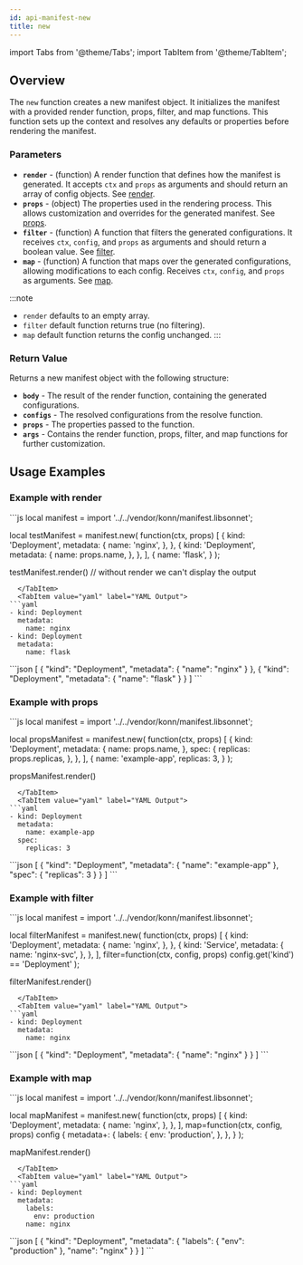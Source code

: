 ```yaml
---
id: api-manifest-new
title: new
---
```


import Tabs from '@theme/Tabs';
import TabItem from '@theme/TabItem';

## Overview
The `new` function creates a new manifest object. It initializes the manifest with a provided render function, props, filter, and map functions. This function sets up the context and resolves any defaults or properties before rendering the manifest.

### Parameters
- **`render`** - (function) A render function that defines how the manifest is generated. It accepts `ctx` and `props` as arguments and should return an array of config objects. See [render](#example-with-render).
- **`props`** - (object) The properties used in the rendering process. This allows customization and overrides for the generated manifest. See [props](#example-with-props).
- **`filter`** - (function) A function that filters the generated configurations. It receives `ctx`, `config`, and `props` as arguments and should return a boolean value. See [filter](#example-with-filter).
- **`map`** - (function) A function that maps over the generated configurations, allowing modifications to each config. Receives `ctx`, `config`, and `props` as arguments. See [map](#example-with-map).

:::note
- `render` defaults to an empty array.
- `filter` default function returns true (no filtering).
- `map` default function returns the config unchanged.
:::

### Return Value
Returns a new manifest object with the following structure:

- **`body`** - The result of the render function, containing the generated configurations.
- **`configs`** - The resolved configurations from the resolve function.
- **`props`** - The properties passed to the function.
- **`args`** - Contains the render function, props, filter, and map functions for further customization.

## Usage Examples

### Example with render
<Tabs>
  <TabItem value="jsonnet" label="Jsonnet" default>
```js
local manifest = import '../../vendor/konn/manifest.libsonnet';

local testManifest = manifest.new(
  function(ctx, props) [
    {
      kind: 'Deployment',
      metadata: {
        name: 'nginx',
      },
    },
    {
      kind: 'Deployment',
      metadata: {
        name: props.name,
      },
    },
  ],
  {
    name: 'flask',
  }
);

testManifest.render()  // without render we can't display the output
```
  </TabItem>
  <TabItem value="yaml" label="YAML Output">
```yaml
- kind: Deployment
  metadata:
    name: nginx
- kind: Deployment
  metadata:
    name: flask
```
  </TabItem>
  <TabItem value="json" label="JSON Output">
```json
[
  {
    "kind": "Deployment",
    "metadata": {
      "name": "nginx"
    }
  },
  {
    "kind": "Deployment",
    "metadata": {
      "name": "flask"
    }
  }
]
```
  </TabItem>
</Tabs>

### Example with props
<Tabs>
  <TabItem value="jsonnet" label="Jsonnet" default>
```js
local manifest = import '../../vendor/konn/manifest.libsonnet';

local propsManifest = manifest.new(
  function(ctx, props) [
    {
      kind: 'Deployment',
      metadata: {
        name: props.name,
      },
      spec: {
        replicas: props.replicas,
      },
    },
  ],
  {
    name: 'example-app',
    replicas: 3,
  }
);

propsManifest.render()
```
  </TabItem>
  <TabItem value="yaml" label="YAML Output">
```yaml
- kind: Deployment
  metadata:
    name: example-app
  spec:
    replicas: 3
```
  </TabItem>
  <TabItem value="json" label="JSON Output">
```json
[
  {
    "kind": "Deployment",
    "metadata": {
      "name": "example-app"
    },
    "spec": {
      "replicas": 3
    }
  }
]
```
  </TabItem>
</Tabs>

### Example with filter
<Tabs>
  <TabItem value="jsonnet" label="Jsonnet" default>
```js
local manifest = import '../../vendor/konn/manifest.libsonnet';

local filterManifest = manifest.new(
  function(ctx, props) [
    {
      kind: 'Deployment',
      metadata: {
        name: 'nginx',
      },
    },
    {
      kind: 'Service',
      metadata: {
        name: 'nginx-svc',
      },
    },
  ],
  filter=function(ctx, config, props) config.get('kind') == 'Deployment'
);

filterManifest.render()
```
  </TabItem>
  <TabItem value="yaml" label="YAML Output">
```yaml
- kind: Deployment
  metadata:
    name: nginx
```
  </TabItem>
  <TabItem value="json" label="JSON Output">
```json
[
  {
    "kind": "Deployment",
    "metadata": {
      "name": "nginx"
    }
  }
]
```
  </TabItem>
</Tabs>

### Example with map
<Tabs>
  <TabItem value="jsonnet" label="Jsonnet" default>
```js
local manifest = import '../../vendor/konn/manifest.libsonnet';

local mapManifest = manifest.new(
  function(ctx, props) [
    {
      kind: 'Deployment',
      metadata: {
        name: 'nginx',
      },
    },
  ],
  map=function(ctx, config, props) config {
    metadata+: {
      labels: {
        env: 'production',
      },
    },
  }
);

mapManifest.render()
```
  </TabItem>
  <TabItem value="yaml" label="YAML Output">
```yaml
- kind: Deployment
  metadata:
    labels:
      env: production
    name: nginx
```
  </TabItem>
  <TabItem value="json" label="JSON Output">
```json
[
  {
    "kind": "Deployment",
    "metadata": {
      "labels": {
        "env": "production"
      },
      "name": "nginx"
    }
  }
]
```
  </TabItem>
</Tabs>
